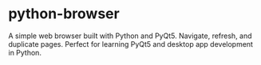 # python-browser
A simple web browser built with Python and PyQt5. Navigate, refresh, and duplicate pages. Perfect for learning PyQt5 and desktop app development in Python.
